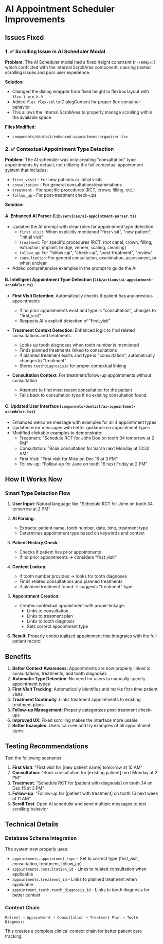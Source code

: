 # AI Appointment Scheduler Improvements

## Issues Fixed

### 1. ✅ Scrolling Issue in AI Scheduler Modal

**Problem:** The AI Scheduler modal had a fixed height constraint (`h-[600px]`) which conflicted with the internal ScrollArea component, causing nested scrolling issues and poor user experience.

**Solution:**
- Changed the dialog wrapper from fixed height to flexbox layout with `flex-1 min-h-0`
- Added `flex flex-col` to DialogContent for proper flex container behavior
- This allows the internal ScrollArea to properly manage scrolling within the available space

**Files Modified:**
- `components/dentist/enhanced-appointment-organizer.tsx`

### 2. ✅ Contextual Appointment Type Detection

**Problem:** The AI scheduler was only creating "consultation" type appointments by default, not utilizing the full contextual appointment system that includes:
- `first_visit` - For new patients or initial visits
- `consultation` - For general consultations/examinations
- `treatment` - For specific procedures (RCT, crown, filling, etc.)
- `follow_up` - For post-treatment check-ups

**Solution:**

#### A. Enhanced AI Parser (`lib/services/ai-appointment-parser.ts`)
- Updated the AI prompt with clear rules for appointment type detection:
  - `first_visit`: When explicitly mentioned "first visit", "new patient", "initial visit"
  - `treatment`: For specific procedures (RCT, root canal, crown, filling, extraction, implant, bridge, veneer, scaling, cleaning)
  - `follow_up`: For "follow-up", "check-up", "post-treatment", "review"
  - `consultation`: For general consultation, examination, assessment, or when unclear
- Added comprehensive examples in the prompt to guide the AI

#### B. Intelligent Appointment Type Detection (`lib/actions/ai-appointment-scheduler.ts`)
- **First Visit Detection**: Automatically checks if patient has any previous appointments
  - If no prior appointments exist and type is "consultation", changes to "first_visit"
  - Respects AI's explicit detection of "first_visit"

- **Treatment Context Detection**: Enhanced logic to find related consultations and treatments
  - Looks up tooth diagnoses when tooth number is mentioned
  - Finds planned treatments linked to consultations
  - If planned treatment exists and type is "consultation", automatically changes to "treatment"
  - Stores `toothDiagnosisId` for proper contextual linking

- **Consultation Context**: For treatment/follow-up appointments without consultation
  - Attempts to find most recent consultation for the patient
  - Falls back to consultation type if no existing consultation found

#### C. Updated User Interface (`components/dentist/ai-appointment-scheduler.tsx`)
- Enhanced welcome message with examples for all 4 appointment types
- Updated error messages with better guidance on appointment types
- Modified clickable examples to demonstrate:
  - Treatment: "Schedule RCT for John Doe on tooth 34 tomorrow at 2 PM"
  - Consultation: "Book consultation for Sarah next Monday at 10:30 AM"
  - First Visit: "First visit for Mike on Dec 15 at 3 PM"
  - Follow-up: "Follow-up for Jane on tooth 16 next Friday at 2 PM"

## How It Works Now

### Smart Type Detection Flow

1. **User Input**: Natural language like "Schedule RCT for John on tooth 34 tomorrow at 2 PM"

2. **AI Parsing**: 
   - Extracts: patient name, tooth number, date, time, treatment type
   - Determines appointment type based on keywords and context

3. **Patient History Check**:
   - Checks if patient has prior appointments
   - If no prior appointments → considers "first_visit"

4. **Context Lookup**:
   - If tooth number provided → looks for tooth diagnoses
   - Finds related consultations and planned treatments
   - If planned treatment found → suggests "treatment" type

5. **Appointment Creation**:
   - Creates contextual appointment with proper linkage:
     - Links to consultation
     - Links to treatment plan
     - Links to tooth diagnosis
     - Sets correct appointment type

6. **Result**: Properly contextualized appointment that integrates with the full patient record

## Benefits

1. **Better Context Awareness**: Appointments are now properly linked to consultations, treatments, and tooth diagnoses
2. **Automatic Type Detection**: No need for users to manually specify appointment types
3. **First Visit Tracking**: Automatically identifies and marks first-time patient visits
4. **Treatment Continuity**: Links treatment appointments to existing treatment plans
5. **Follow-up Management**: Properly categorizes post-treatment check-ups
6. **Improved UX**: Fixed scrolling makes the interface more usable
7. **Better Examples**: Users can see and try examples of all appointment types

## Testing Recommendations

Test the following scenarios:

1. **First Visit**: "First visit for [new patient name] tomorrow at 10 AM"
2. **Consultation**: "Book consultation for [existing patient] next Monday at 2 PM"
3. **Treatment**: "Schedule RCT for [patient with diagnosis] on tooth 34 on Dec 15 at 3 PM"
4. **Follow-up**: "Follow-up for [patient with treatment] on tooth 16 next week at 11 AM"
5. **Scroll Test**: Open AI scheduler and send multiple messages to test scrolling behavior

## Technical Details

### Database Schema Integration
The system now properly uses:
- `appointments.appointment_type` - Set to correct type (first_visit, consultation, treatment, follow_up)
- `appointments.consultation_id` - Links to related consultation when applicable
- `appointments.treatment_id` - Links to planned treatment when applicable
- `appointment_teeth.tooth_diagnosis_id` - Links to tooth diagnosis for better context

### Context Chain
```
Patient → Appointment → Consultation → Treatment Plan → Tooth Diagnosis
```

This creates a complete clinical context chain for better patient care tracking.
